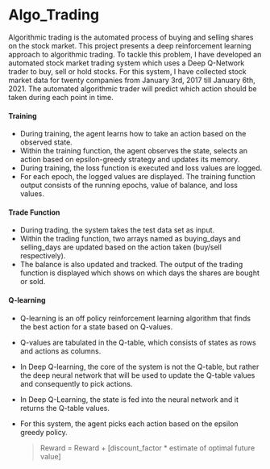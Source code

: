 # Algo_Trading

Algorithmic trading is the automated process of buying and selling shares on the stock market. This project presents a deep reinforcement learning approach to algorithmic trading. To tackle this problem, I have developed an automated stock market trading system which uses a Deep Q-Network trader to buy, sell or hold stocks. For this system, I  have collected stock market data for twenty companies from January 3rd, 2017 till January 6th, 2021. The automated algorithmic trader will predict which action should be taken during each point in time.

#### Training
* During training, the agent learns how to take an action based on the observed state.
* Within the training function, the agent observes the state, selects an action based on epsilon-greedy strategy and updates its memory.
* During training, the loss function is executed and loss values are logged.
* For each epoch, the logged values are displayed. The training function output consists of the running epochs, value of balance, and loss values.

#### Trade Function
* During trading, the system takes the test data set as input.
* Within the trading function, two arrays named as buying_days and selling_days are updated based on the action taken (buy/sell respectively).
* The balance is also updated and tracked. The output of the trading function is displayed which shows on which days the shares are bought or sold.

#### Q-learning
* Q-learning is an off policy reinforcement learning algorithm that finds the best action for a state based on Q-values.
* Q-values are tabulated in the Q-table, which consists of states as rows and actions as columns.
* In Deep Q-learning, the core of the system is not the Q-table, but rather the deep neural network that will be used to update the Q-table values and consequently to pick actions.
* In Deep Q-Learning, the state is fed into the neural network and it returns the Q-table values.
* For this system, the agent picks each action based on the epsilon greedy policy.

  > Reward = Reward + [discount_factor * estimate of optimal future value]
